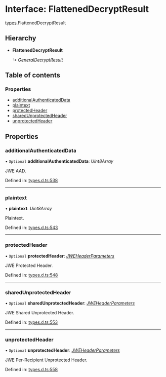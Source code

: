 # Interface: FlattenedDecryptResult

[types](../modules/types.md).FlattenedDecryptResult

## Hierarchy

* **FlattenedDecryptResult**

  ↳ [*GeneralDecryptResult*](types.generaldecryptresult.md)

## Table of contents

### Properties

- [additionalAuthenticatedData](types.flatteneddecryptresult.md#additionalauthenticateddata)
- [plaintext](types.flatteneddecryptresult.md#plaintext)
- [protectedHeader](types.flatteneddecryptresult.md#protectedheader)
- [sharedUnprotectedHeader](types.flatteneddecryptresult.md#sharedunprotectedheader)
- [unprotectedHeader](types.flatteneddecryptresult.md#unprotectedheader)

## Properties

### additionalAuthenticatedData

• `Optional` **additionalAuthenticatedData**: *Uint8Array*

JWE AAD.

Defined in: [types.d.ts:538](https://github.com/panva/jose/blob/v3.10.0/src/types.d.ts#L538)

___

### plaintext

• **plaintext**: *Uint8Array*

Plaintext.

Defined in: [types.d.ts:543](https://github.com/panva/jose/blob/v3.10.0/src/types.d.ts#L543)

___

### protectedHeader

• `Optional` **protectedHeader**: [*JWEHeaderParameters*](types.jweheaderparameters.md)

JWE Protected Header.

Defined in: [types.d.ts:548](https://github.com/panva/jose/blob/v3.10.0/src/types.d.ts#L548)

___

### sharedUnprotectedHeader

• `Optional` **sharedUnprotectedHeader**: [*JWEHeaderParameters*](types.jweheaderparameters.md)

JWE Shared Unprotected Header.

Defined in: [types.d.ts:553](https://github.com/panva/jose/blob/v3.10.0/src/types.d.ts#L553)

___

### unprotectedHeader

• `Optional` **unprotectedHeader**: [*JWEHeaderParameters*](types.jweheaderparameters.md)

JWE Per-Recipient Unprotected Header.

Defined in: [types.d.ts:558](https://github.com/panva/jose/blob/v3.10.0/src/types.d.ts#L558)
